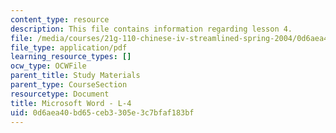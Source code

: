 ```yaml
---
content_type: resource
description: This file contains information regarding lesson 4.
file: /media/courses/21g-110-chinese-iv-streamlined-spring-2004/0d6aea40bd65ceb3305e3c7bfaf183bf_MIT21G_110S04_L4.pdf
file_type: application/pdf
learning_resource_types: []
ocw_type: OCWFile
parent_title: Study Materials
parent_type: CourseSection
resourcetype: Document
title: Microsoft Word - L-4
uid: 0d6aea40-bd65-ceb3-305e-3c7bfaf183bf
---
```

